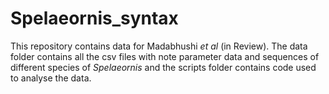 # Spelaeornis_syntax
This repository contains data for Madabhushi _et al_ (in Review). The data folder contains all the csv files with note parameter data and sequences of different species of *Spelaeornis* and the scripts folder contains code used to analyse the data. 
